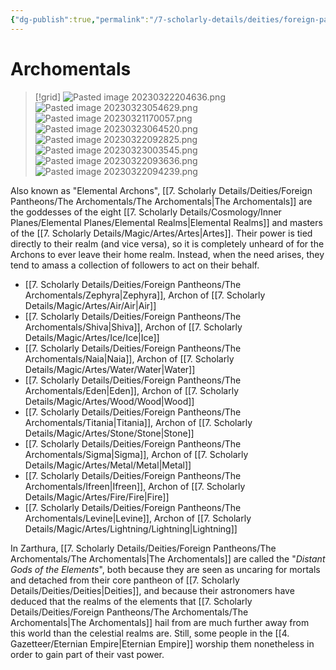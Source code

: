 ```yaml
---
{"dg-publish":true,"permalink":"/7-scholarly-details/deities/foreign-pantheons/the-archomentals/the-archomentals/","noteIcon":""}
---
```


# Archomentals

>[!grid]
>![Pasted image 20230322204636.png](/img/user/x.%20Assets/Attachments/Pasted%20image%2020230322204636.png)
>![Pasted image 20230323054629.png](/img/user/x.%20Assets/Attachments/Pasted%20image%2020230323054629.png)
>![Pasted image 20230321170057.png](/img/user/x.%20Assets/Attachments/Pasted%20image%2020230321170057.png)
>![Pasted image 20230323064520.png](/img/user/x.%20Assets/Attachments/Pasted%20image%2020230323064520.png)
>![Pasted image 20230322092825.png](/img/user/x.%20Assets/Attachments/Pasted%20image%2020230322092825.png)
>![Pasted image 20230323003545.png](/img/user/x.%20Assets/Attachments/Pasted%20image%2020230323003545.png)
>![Pasted image 20230322093636.png](/img/user/x.%20Assets/Attachments/Pasted%20image%2020230322093636.png)
>![Pasted image 20230322094239.png](/img/user/x.%20Assets/Attachments/Pasted%20image%2020230322094239.png)

Also known as "Elemental Archons", [[7. Scholarly Details/Deities/Foreign Pantheons/The Archomentals/The Archomentals\|The Archomentals]] are the goddesses of the eight [[7. Scholarly Details/Cosmology/Inner Planes/Elemental Planes/Elemental Realms\|Elemental Realms]] and masters of the [[7. Scholarly Details/Magic/Artes/Artes\|Artes]]. Their power is tied directly to their realm (and vice versa), so it is completely unheard of for the Archons to ever leave their home realm. Instead, when the need arises, they tend to amass a collection of followers to act on their behalf.

- [[7. Scholarly Details/Deities/Foreign Pantheons/The Archomentals/Zephyra\|Zephyra]], Archon of [[7. Scholarly Details/Magic/Artes/Air/Air\|Air]] 
- [[7. Scholarly Details/Deities/Foreign Pantheons/The Archomentals/Shiva\|Shiva]], Archon of [[7. Scholarly Details/Magic/Artes/Ice/Ice\|Ice]] 
- [[7. Scholarly Details/Deities/Foreign Pantheons/The Archomentals/Naia\|Naia]], Archon of [[7. Scholarly Details/Magic/Artes/Water/Water\|Water]] 
- [[7. Scholarly Details/Deities/Foreign Pantheons/The Archomentals/Eden\|Eden]], Archon of [[7. Scholarly Details/Magic/Artes/Wood/Wood\|Wood]] 
- [[7. Scholarly Details/Deities/Foreign Pantheons/The Archomentals/Titania\|Titania]], Archon of [[7. Scholarly Details/Magic/Artes/Stone/Stone\|Stone]] 
- [[7. Scholarly Details/Deities/Foreign Pantheons/The Archomentals/Sigma\|Sigma]], Archon of [[7. Scholarly Details/Magic/Artes/Metal/Metal\|Metal]] 
- [[7. Scholarly Details/Deities/Foreign Pantheons/The Archomentals/Ifreen\|Ifreen]], Archon of [[7. Scholarly Details/Magic/Artes/Fire/Fire\|Fire]] 
- [[7. Scholarly Details/Deities/Foreign Pantheons/The Archomentals/Levine\|Levine]], Archon of [[7. Scholarly Details/Magic/Artes/Lightning/Lightning\|Lightning]] 

In Zarthura, [[7. Scholarly Details/Deities/Foreign Pantheons/The Archomentals/The Archomentals\|The Archomentals]] are called the "*Distant Gods of the Elements*", both because they are seen as uncaring for mortals and detached from their core pantheon of [[7. Scholarly Details/Deities/Deities\|Deities]], and because their astronomers have deduced that the realms of the elements that [[7. Scholarly Details/Deities/Foreign Pantheons/The Archomentals/The Archomentals\|The Archomentals]] hail from are much further away from this world than the celestial realms are. Still, some people in the [[4. Gazetteer/Eternian Empire\|Eternian Empire]] worship them nonetheless in order to gain part of their vast power. 

